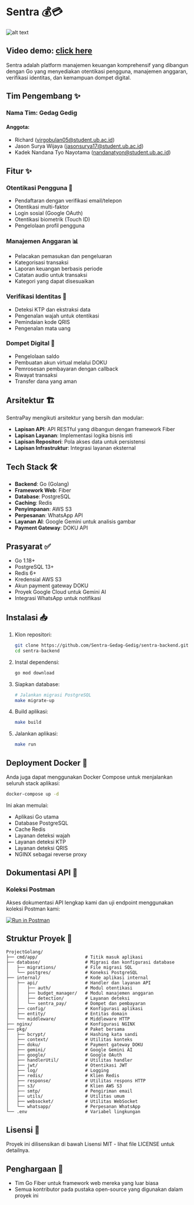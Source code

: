 # Sentra 💰💳
![alt text](https://github.com/user-attachments/assets/8ba32535-0d1f-4a96-a0ae-27a0ce0dd57a)

## Video demo: [click here](https://drive.google.com/file/d/1IWDSoMW17IsHJULY_u2drgrBiLGbBcXg/view)

Sentra adalah platform manajemen keuangan komprehensif yang dibangun dengan Go yang menyediakan otentikasi pengguna, manajemen anggaran, verifikasi identitas, dan kemampuan dompet digital.

## Tim Pengembang ✨

### Nama Tim: Gedag Gedig

#### Anggota:
- Richard (virgobulan05@student.ub.ac.id)
- Jason Surya Wijaya (jasonsurya17@student.ub.ac.id)
- Kadek Nandana Tyo Nayotama (nandanatyon@student.ub.ac.id)

## Fitur ✨

### Otentikasi Pengguna 🔐
- Pendaftaran dengan verifikasi email/telepon
- Otentikasi multi-faktor
- Login sosial (Google OAuth)
- Otentikasi biometrik (Touch ID)
- Pengelolaan profil pengguna

### Manajemen Anggaran 📊
- Pelacakan pemasukan dan pengeluaran
- Kategorisasi transaksi
- Laporan keuangan berbasis periode
- Catatan audio untuk transaksi
- Kategori yang dapat disesuaikan

### Verifikasi Identitas 🔐
- Deteksi KTP dan ekstraksi data
- Pengenalan wajah untuk otentikasi
- Pemindaian kode QRIS
- Pengenalan mata uang

### Dompet Digital 👛
- Pengelolaan saldo
- Pembuatan akun virtual melalui DOKU
- Pemrosesan pembayaran dengan callback
- Riwayat transaksi
- Transfer dana yang aman

## Arsitektur 🏗️

SentraPay mengikuti arsitektur yang bersih dan modular:

- **Lapisan API**: API RESTful yang dibangun dengan framework Fiber
- **Lapisan Layanan**: Implementasi logika bisnis inti
- **Lapisan Repositori**: Pola akses data untuk persistensi
- **Lapisan Infrastruktur**: Integrasi layanan eksternal

## Tech Stack 🛠️

- **Backend**: Go (Golang)
- **Framework Web**: Fiber
- **Database**: PostgreSQL
- **Caching**: Redis
- **Penyimpanan**: AWS S3
- **Perpesanan**: WhatsApp API
- **Layanan AI**: Google Gemini untuk analisis gambar
- **Payment Gateway**: DOKU API

## Prasyarat ✅

- Go 1.18+
- PostgreSQL 13+
- Redis 6+
- Kredensial AWS S3
- Akun payment gateway DOKU
- Proyek Google Cloud untuk Gemini AI
- Integrasi WhatsApp untuk notifikasi


## Instalasi 📥

1. Klon repositori:
   ```bash
   git clone https://github.com/Sentra-Gedag-Gedig/sentra-backend.git
   cd sentra-backend
   ```

2. Instal dependensi:
   ```bash
   go mod download
   ```

3. Siapkan database:
   ```bash
   # Jalankan migrasi PostgreSQL
   make migrate-up
   ```

4. Build aplikasi:
   ```bash
   make build
   ```

5. Jalankan aplikasi:
   ```bash
   make run
   ```

## Deployment Docker 🐳

Anda juga dapat menggunakan Docker Compose untuk menjalankan seluruh stack aplikasi:

```bash
docker-compose up -d
```

Ini akan memulai:
- Aplikasi Go utama
- Database PostgreSQL
- Cache Redis
- Layanan deteksi wajah
- Layanan deteksi KTP
- Layanan deteksi QRIS
- NGINX sebagai reverse proxy

## Dokumentasi API 📘

### Koleksi Postman

Akses dokumentasi API lengkap kami dan uji endpoint menggunakan koleksi Postman kami:

[![Run in Postman](https://run.pstmn.io/button.svg)](https://braciate-backend.postman.co/workspace/My-Workspace~3c0895d0-8f47-45ff-8232-9471b36c8289/collection/32354585-ae5b5ec5-ccbf-46a0-b4a5-1375abc5d2e4?action=share&creator=32354585&active-environment=32354585-f992d894-dc2a-4b75-8494-aefe3fa343d9)

## Struktur Proyek 📂

```
ProjectGolang/
├── cmd/app/                  # Titik masuk aplikasi
├── database/                 # Migrasi dan konfigurasi database
│   ├── migrations/           # File migrasi SQL
│   └── postgres/             # Koneksi PostgreSQL
├── internal/                 # Kode aplikasi internal
│   ├── api/                  # Handler dan layanan API
│   │   ├── auth/             # Modul otentikasi
│   │   ├── budget_manager/   # Modul manajemen anggaran
│   │   ├── detection/        # Layanan deteksi
│   │   └── sentra_pay/       # Dompet dan pembayaran
│   ├── config/               # Konfigurasi aplikasi
│   ├── entity/               # Entitas domain
│   └── middleware/           # Middleware HTTP
├── nginx/                    # Konfigurasi NGINX
├── pkg/                      # Paket bersama
│   ├── bcrypt/               # Hashing kata sandi
│   ├── context/              # Utilitas konteks
│   ├── doku/                 # Payment gateway DOKU
│   ├── gemini/               # Google Gemini AI
│   ├── google/               # Google OAuth
│   ├── handlerUtil/          # Utilitas handler
│   ├── jwt/                  # Otentikasi JWT
│   ├── log/                  # Logging
│   ├── redis/                # Klien Redis
│   ├── response/             # Utilitas respons HTTP
│   ├── s3/                   # Klien AWS S3
│   ├── smtp/                 # Pengiriman email
│   ├── utils/                # Utilitas umum
│   ├── websocket/            # Utilitas WebSocket
│   └── whatsapp/             # Perpesanan WhatsApp
└── .env                      # Variabel lingkungan
```

## Lisensi 📝

Proyek ini dilisensikan di bawah Lisensi MIT - lihat file LICENSE untuk detailnya.

## Penghargaan 🙏

- Tim Go Fiber untuk framework web mereka yang luar biasa
- Semua kontributor pada pustaka open-source yang digunakan dalam proyek ini
